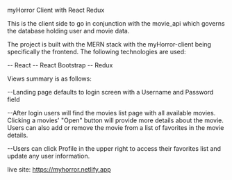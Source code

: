 myHorror Client with React Redux

This is the client side to go in conjunction with the movie_api which governs the database holding user and movie data.

The project is built with the MERN stack with the myHorror-client being specifically the frontend. The following technologies are used:

-- React
-- React Bootstrap
-- Redux

Views summary is as follows:

--Landing page defaults to login screen with a Username and Password field

--After login users will find the movies list page with all available movies. Clicking a movies' "Open" button will provide more details about the movie. Users can also add 
or remove the movie from a list of favorites in the movie details.

--Users can click Profile in the upper right to access their favorites list and update any user information.

live site: https://myhorror.netlify.app
